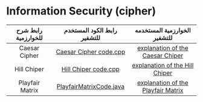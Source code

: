 # Information Security (cipher)

|          رابط شرح للخوارزمية          |                  رابط الكود المستخدم للتشفير                |        الخوارزمية المستخدمه للتشفير      	 		|				
|:-------------------------:|:-------------------------:|:-------------------------:|
|        Caesar Cipher   	  | [Caesar Cipher code.cpp](https://github.com/FatimaALzahrani/InformationSecurity-cipher/blob/main/Caesar%20Cipher/Caesar%20Cipher%20code.cpp)   | [explanation of the Caesar Chiper](https://github.com/FatimaALzahrani/InformationSecurity-cipher/blob/main/Caesar%20Cipher/README.md)                     				 		|
|        Hill Chiper 	  | [Hill Chiper code.cpp](https://github.com/FatimaALzahrani/InformationSecurity-cipher/blob/main/Hill%20Chiper/Hill%20Chiper%20code.cpp)   | [explanation of the Hill Chiper](https://github.com/FatimaALzahrani/InformationSecurity-cipher/blob/main/Hill%20Chiper/README.md)                     				 		|
|        Playfair Matrix   	  | [PlayfairMatrixCode.java](https://github.com/FatimaALzahrani/InformationSecurity-cipher/blob/main/Playfair%20Matrix/PlayfairMatrixCode.java)   | [explanation of the Playfair Matrix](https://github.com/FatimaALzahrani/InformationSecurity-cipher/blob/main/Playfair%20Matrix/README.md)                     				 		|
